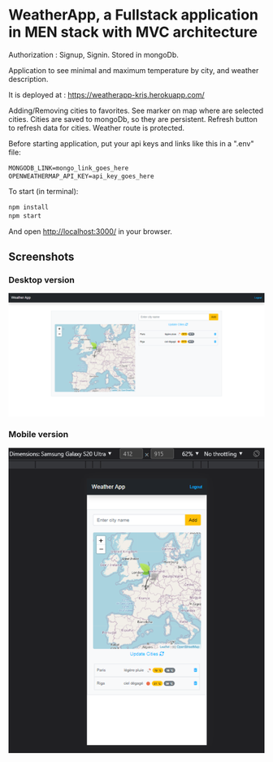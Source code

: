 
# WeatherApp, a Fullstack application in MEN stack with MVC architecture

Authorization : Signup, Signin. Stored in mongoDb.

Application to see minimal and maximum temperature by city, and weather description.

It is deployed at : <https://weatherapp-kris.herokuapp.com/>

Adding/Removing cities to favorites.
See marker on map where are selected cities.
Cities are saved to mongoDb, so they are persistent.
Refresh button to refresh data for cities.
Weather route is protected.

Before starting application, put your api keys and links like this in a ".env" file:

```dotenv
MONGODB_LINK=mongo_link_goes_here
OPENWEATHERMAP_API_KEY=api_key_goes_here
```

To start (in terminal):

```bash
npm install
npm start
```

And open <http://localhost:3000/> in your browser.

## Screenshots

### Desktop version

![alt text](/public/images/desktop_screenshot.png?raw=true "Desktop version")

### Mobile version

![alt text](/public/images/mobile_screenshot.png?raw=true "Mobile version")
